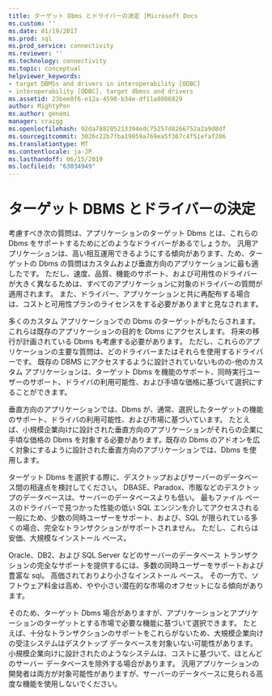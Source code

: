 ```yaml
---
title: ターゲット Dbms とドライバーの決定 |Microsoft Docs
ms.custom: ''
ms.date: 01/19/2017
ms.prod: sql
ms.prod_service: connectivity
ms.reviewer: ''
ms.technology: connectivity
ms.topic: conceptual
helpviewer_keywords:
- target DBMSs and drivers in interoperability [ODBC]
- interoperability [ODBC], target dbmss and drivers
ms.assetid: 23bee0f6-e12a-4598-b34e-df11a8086829
author: MightyPen
ms.author: genemi
manager: craigg
ms.openlocfilehash: 92da788205213394edc75257d8266752a2a9d8df
ms.sourcegitcommit: 3026c22b7fba19059a769ea5f367c4f51efaf286
ms.translationtype: MT
ms.contentlocale: ja-JP
ms.lasthandoff: 06/15/2019
ms.locfileid: "63034949"
---
```

# <a name="determining-the-target-dbmss-and-drivers"></a>ターゲット DBMS とドライバーの決定
考慮すべき次の質問は、アプリケーションのターゲット Dbms とは、これらの Dbms をサポートするためにどのようなドライバーがあるでしょうか。 汎用アプリケーションは、高い相互運用できるようにする傾向があります、ため、ターゲットの Dbms の質問はカスタムおよび垂直方向のアプリケーションに最も適したです。 ただし、速度、品質、機能のサポート、および可用性のドライバーが大きく異なるためは、すべてのアプリケーションに対象のドライバーの質問が適用されます。 また、ドライバー、アプリケーションと共に再配布する場合は、コストと可用性プランのライセンスをする必要がありますと見なされます。  
  
 多くのカスタム アプリケーションでの Dbms のターゲットがもたらされます。これらは既存のアプリケーションの目的を Dbms にアクセスします。 将来の移行が計画されている Dbms も考慮する必要があります。 ただし、これらのアプリケーションの主要な質問は、どのドライバーまたはそれらを使用するドライバーです。 既存の DBMS にアクセスするように設計されていないものの-他のカスタム アプリケーションは、ターゲット Dbms を機能のサポート、同時実行ユーザーのサポート、ドライバの利用可能性、および手頃な価格に基づいて選択にすることができます。  
  
 垂直方向のアプリケーションでは、Dbms が、通常、選択したターゲットの機能のサポート、ドライバの利用可能性、および市場に基づいています。 たとえば、小規模企業向けに設計された垂直方向のアプリケーションがそれらの企業に手頃な価格の Dbms を対象する必要があります。既存の Dbms のアドオンを広く対象にするように設計された垂直方向のアプリケーションでは、Dbms を使用します。  
  
 ターゲット Dbms を選択する際に、デスクトップおよびサーバーのデータベース間の相違点を検討してください。 DBASE、Paradox、市販などのデスクトップのデータベースは、サーバーのデータベースよりも低い。 最もファイル ベースのドライバーで見つかった性能の低い SQL エンジンを介してアクセスされる一般にため、少数の同時ユーザーをサポート、および、SQL が限られている多くの場合、完全なトランザクションがサポートされません。 ただし、これらは安価、大規模なインストール ベース。  
  
 Oracle、DB2、および SQL Server などのサーバーのデータベース トランザクションの完全なサポートを提供するには、多数の同時ユーザーをサポートおよび豊富な sql。 高価されておりより小さなインストール ベース。 その一方で、ソフトウェア料金は高め、やや小さい潜在的な市場のオフセットになる傾向があります。  
  
 そのため、ターゲット Dbms 場合がありますが、アプリケーションとアプリケーションのターゲットとする市場で必要な機能に基づいて選択できます。 たとえば、十分なトランザクションのサポートをこれらがないため、大規模企業向けの受注システムはデスクトップ データベースを対象いない可能性があります。 小規模企業向けに設計されたのようなシステムは、コストに基づいて、ほとんどのサーバー データベースを除外する場合があります。 汎用アプリケーションの開発者は両方が対象可能性がありますが、サーバーのデータベースに見られる高度な機能を使用しないでください。
